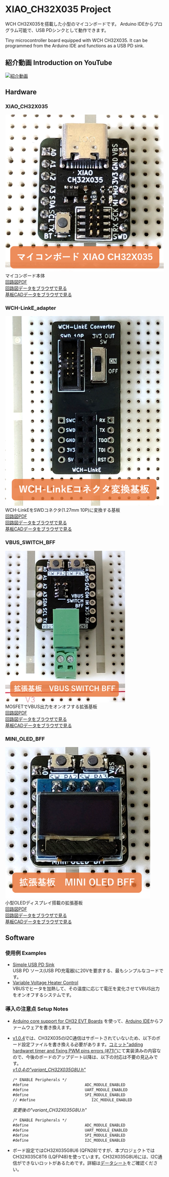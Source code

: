 # XIAO_CH32X035 Project
WCH CH32X035を搭載した小型のマイコンボードです。
Arduino IDEからプログラム可能で、USB PDシンクとして動作できます。

Tiny microcontroller board equipped with WCH CH32X035. 
It can be programmed from the Arduino IDE and functions as a USB PD sink.
## 紹介動画 Introduction on YouTube
[![紹介動画](https://img.youtube.com/vi/rt-zcZJ9Ph8/0.jpg)](https://www.youtube.com/watch?v=rt-zcZJ9Ph8)

## Hardware
### XIAO_CH32X035
![XIAO_CH32X035 image](./images/XIAO_CH32X035_image.png)  
マイコンボード本体  
[回路図PDF](./hardware/XIAO_CH32X035/XIAO_CH32X035_schematic.pdf)  
[回路図データをブラウザで見る](https://kicanvas.org/?github=https%3A%2F%2Fgithub.com%2Fsuzan-works%2FXIAO_CH32X035%2Fblob%2Fmain%2Fhardware%2FXIAO_CH32X035%2FXIAO_CH32X035.kicad_sch)  
[基板CADデータをブラウザで見る](https://kicanvas.org/?github=https%3A%2F%2Fgithub.com%2Fsuzan-works%2FXIAO_CH32X035%2Fblob%2Fmain%2Fhardware%2FXIAO_CH32X035%2FXIAO_CH32X035.kicad_pcb)  
  
### WCH-LinkE_adapter
![WCH-LinkE_adapter image](./images/WCH-LinkE_adapter_image.png)  
WCH-LinkEをSWDコネクタ(1.27mm 10P)に変換する基板  
[回路図PDF](./hardware/WCH-LinkE_adapter/WCH-LinkE_adapter_schematic.pdf)  
[回路図データをブラウザで見る](https://kicanvas.org/?github=https%3A%2F%2Fgithub.com%2Fsuzan-works%2FXIAO_CH32X035%2Fblob%2Fmain%2Fhardware%2FWCH-LinkE_adapter%2FWCH-LinkE_adapter.kicad_sch)  
[基板CADデータをブラウザで見る](https://kicanvas.org/?github=https%3A%2F%2Fgithub.com%2Fsuzan-works%2FXIAO_CH32X035%2Fblob%2Fmain%2Fhardware%2FWCH-LinkE_adapter%2FWCH-LinkE_adapter.kicad_pcb)  
  
### VBUS_SWITCH_BFF
![VBUS_SWITCH_BFF image](./images/VBUS_SWITCH_BFF_image.png)  
MOSFETでVBUS出力をオンオフする拡張基板  
[回路図PDF](./hardware/VBUS_SWITCH_BFF/VBUS_SWITCH_BFF_schematic.pdf)  
[回路図データをブラウザで見る](https://kicanvas.org/?github=https%3A%2F%2Fgithub.com%2Fsuzan-works%2FXIAO_CH32X035%2Fblob%2Fmain%2Fhardware%2FVBUS_SWITCH_BFF%2FVBUS_SWITCH_BFF.kicad_sch)  
[基板CADデータをブラウザで見る](https://kicanvas.org/?github=https%3A%2F%2Fgithub.com%2Fsuzan-works%2FXIAO_CH32X035%2Fblob%2Fmain%2Fhardware%2FVBUS_SWITCH_BFF%2FVBUS_SWITCH_BFF.kicad_pcb)  
  
### MINI_OLED_BFF
![MINI_OLED_BFF_image.png](./images/MINI_OLED_BFF_image.png)  
小型OLEDディスプレイ搭載の拡張基板   
[回路図PDF](./hardware/MINI_OLED_BFF/MINI_OLED_BFF_schematic.pdf)  
[回路図データをブラウザで見る](https://kicanvas.org/?github=https%3A%2F%2Fgithub.com%2Fsuzan-works%2FXIAO_CH32X035%2Fblob%2Fmain%2Fhardware%2FMINI_OLED_BFF%2FMINI_OLED_BFF.kicad_sch)  
[基板CADデータをブラウザで見る](https://kicanvas.org/?github=https%3A%2F%2Fgithub.com%2Fsuzan-works%2FXIAO_CH32X035%2Fblob%2Fmain%2Fhardware%2FMINI_OLED_BFF%2FMINI_OLED_BFF.kicad_pcb)  

## Software
### 使用例 Examples
- [Simple USB PD Sink](./software/examples/SimpleUSBPDSink/SimpleUSBPDSink.ino)  
USB PD ソース(USB PD充電器)に20Vを要求する、最もシンプルなコードです。
- [Variable Voltage Heater Control](./software/examples/VariableVoltageHeaterControl/VariableVoltageHeaterControl.ino)  
VBUSでヒータを加熱して、その温度に応じて電圧を変化させてVBUS出力をオンオフするシステムです。
### 導入の注意点 Setup Notes
- [Arduino core support for CH32 EVT Boards](https://github.com/openwch/arduino_core_ch32) を使って、[Arduino IDE](https://www.arduino.cc/en/software)からファームウェアを書き換えます。
- [v1.0.4](https://github.com/openwch/arduino_core_ch32/releases/tag/1.0.4)では、CH32X035のI2C通信はサポートされていないため、以下のボード設定ファイルを書き換える必要があります。[コミット"adding hardwaret timer and fixing PWM pins errors (#71)"](https://github.com/openwch/arduino_core_ch32/commit/c40c5c8095060c523e635b99426314fab56fe12c)にて実装済みの内容なので、今後のボードのアップデート以降は、以下の対応は不要の見込みです。  
  [*v1.0.4の"variant_CH32X035G8U.h"*](https://github.com/openwch/arduino_core_ch32/blob/f14a216b441e03907d2c0c9afab03e3985ab6852/variants/CH32X035/CH32X035G8U/variant_CH32X035G8U.h)  
  ```
  /* ENABLE Peripherals */  
  #define                         ADC_MODULE_ENABLED  
  #define                         UART_MODULE_ENABLED  
  #define                         SPI_MODULE_ENABLED  
  // #define                         I2C_MODULE_ENABLED  
  ```
  
  *変更後の"variant_CH32X035G8U.h"*  
   ```  
  /* ENABLE Peripherals */  
  #define                         ADC_MODULE_ENABLED  
  #define                         UART_MODULE_ENABLED  
  #define                         SPI_MODULE_ENABLED  
  #define                         I2C_MODULE_ENABLED  
  ```  
- ボード設定ではCH32X035G8U6 (QFN28)ですが、本プロジェクトではCH32X035C8T6 (LQFP48)を使っています。CH32X035G8U6には、I2C通信ができないロットがあるためです。詳細は[データシート](https://www.wch-ic.com/downloads/CH32X035DS0_PDF.html)をご確認ください。  
